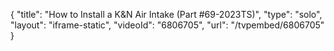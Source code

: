 {
    "title": "How to Install a K&N Air Intake (Part #69-2023TS)",
    "type": "solo",
    "layout": "iframe-static",
    "videoId": "6806705",
    "url": "\/tvpembed\/6806705"
}